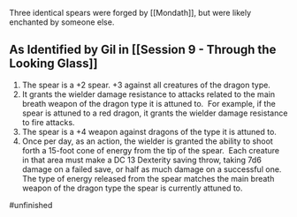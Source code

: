 Three identical spears were forged by [[Mondath]], but were likely enchanted by someone else.

## As Identified by Gil in [[Session 9 - Through the Looking Glass]]

1. The spear is a +2 spear. +3 against all creatures of the dragon type.
2. It grants the wielder damage resistance to attacks related to the main breath weapon of the dragon type it is attuned to.  For example, if the spear is attuned to a red dragon, it grants the wielder damage resistance to fire attacks.
3. The spear is a +4 weapon against dragons of the type it is attuned to.
4. Once per day, as an action, the wielder is granted the ability to shoot forth a 15-foot cone of energy from the tip of the spear.  Each creature in that area must make a DC 13 Dexterity saving throw, taking 7d6 damage on a failed save, or half as much damage on a successful one.  The type of energy released from the spear matches the main breath weapon of the dragon type the spear is currently attuned to.

#unfinished
